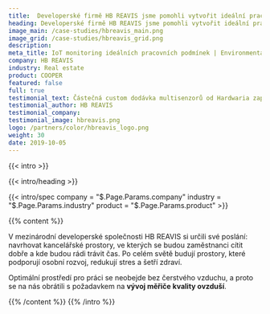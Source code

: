 ```yaml
---
title:  Developerské firmě HB REAVIS jsme pomohli vytvořit ideální pracovní podmínky
heading: Developerské firmě HB REAVIS jsme pomohli vytvořit ideální pracovní podmínky
image_main: /case-studies/hbreavis_main.png
image_grid: /case-studies/hbreavis_grid.png
description:
meta_title: IoT monitoring ideálních pracovních podmínek | Environmentální monitoring | HARDWARIO případová studie
company: HB REAVIS
industry: Real estate
product: COOPER
featured: false
full: true
testimonial_text: Částečná custom dodávka multisenzorů od Hardwaria zapadla do našeho ekosystému v HB REAVIS jako spolehlivý datový zdroj postavený na low power bezdrátové infrastruktuře. Opíráme se o něj při monitorování, vyhodnocování a optimalizaci kvality vnitřního prostředí. Těšíme se na další iteraci!
testimonial_author: HB REAVIS
testimonial_company:
testimonial_image: hbreavis.png
logo: /partners/color/hbreavis_logo.png
weight: 30
date: 2019-10-05
---
```


{{< intro >}}

{{< intro/heading >}}

{{< intro/spec company = "$.Page.Params.company" industry = "$.Page.Params.industry" product = "$.Page.Params.product" >}}

{{% content %}}

V mezinárodní developerské společnosti HB REAVIS si určili své poslání: navrhovat kancelářské prostory, ve kterých
se budou zaměstnanci cítit dobře a kde budou rádi trávit čas. Po celém světě budují prostory, které podporují osobní rozvoj, redukují stres a šetří zdraví. 

Optimální prostředí pro práci se neobejde bez čerstvého vzduchu, a proto se na nás obrátili s požadavkem na **vývoj měřiče kvality ovzduší**.

{{% /content %}}
{{% /intro %}}
